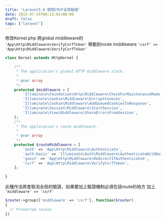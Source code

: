 ```yaml
---
title: 'Laravel5.0 關閉CRSF全局驗證'
date: 2015-07-25T08:13:01+08:00
draft: false
tags: ["laravel"]
---
```

修改Kernel.php
將global middleware的 `'App\Http\Middleware\VerifyCsrfToken'`
移動到route middleware `'csrf' => 'App\Http\Middleware\VerifyCsrfToken'`

```php Kernel.php
class Kernel extends HttpKernel {

    /**
     * The application's global HTTP middleware stack.
     *
     * @var array
     */
    protected $middleware = [
        'Illuminate\Foundation\Http\Middleware\CheckForMaintenanceMode',
        'Illuminate\Cookie\Middleware\EncryptCookies',
        'Illuminate\Cookie\Middleware\AddQueuedCookiesToResponse',
        'Illuminate\Session\Middleware\StartSession',
        'Illuminate\View\Middleware\ShareErrorsFromSession',
    ];
    /**
     * The application's route middleware.
     *
     * @var array
     */
    protected $routeMiddleware = [
        'auth' => 'App\Http\Middleware\Authenticate',
        'auth.basic' => 'Illuminate\Auth\Middleware\AuthenticateWithBasicAuth',
        'guest' => 'App\Http\Middleware\RedirectIfAuthenticated',
        'csrf' => 'App\Http\Middleware\VerifyCsrfToken',
    ];

}
```

此種作法將會取消全局的驗證，如果要加上驗證機制必須在該route的地方
加上 `'middleware' => 'csrf'`
```php routes.php
$router->group(['middleware' => 'csrf'], function($router)
{
  // Protected routes
})
```
